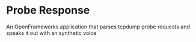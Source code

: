 # Probe Response
An OpenFrameworks application that parses tcpdump probe requests and speaks it out with an synthetic voice
